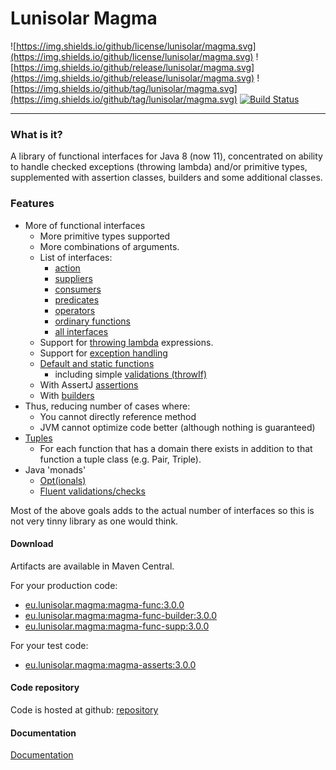 Lunisolar Magma
===============

![https://img.shields.io/github/license/lunisolar/magma.svg](https://img.shields.io/github/license/lunisolar/magma.svg)
![https://img.shields.io/github/release/lunisolar/magma.svg](https://img.shields.io/github/release/lunisolar/magma.svg)
![https://img.shields.io/github/tag/lunisolar/magma.svg](https://img.shields.io/github/tag/lunisolar/magma.svg)
[![Build Status](https://travis-ci.org/lunisolar/magma.svg?branch=master)](https://travis-ci.org/lunisolar/magma)

-----------------------------------------
### What is it?

A library of functional interfaces for Java 8 (now 11), concentrated on ability to handle 
checked exceptions (throwing lambda) and/or primitive types, supplemented with 
assertion classes, builders and some additional classes. 

### Features
 
+ More of functional interfaces 
   + More primitive types supported
   + More combinations of arguments.
   + List of interfaces:
      + [action](http://lunisolar.eu/magma/all-functions/actions)
      + [suppliers](http://lunisolar.eu/magma/all-functions/suppliers)
      + [consumers](http://lunisolar.eu/magma/all-functions/consumers)
      + [predicates](http://lunisolar.eu/magma/all-functions/predicates)
      + [operators](http://lunisolar.eu/magma/all-functions/operators)
      + [ordinary functions](http://lunisolar.eu/magma/all-functions/functions)
      + [all interfaces](http://lunisolar.eu/magma/all-functions)
   + Support for [throwing lambda](http://lunisolar.eu/magma/throwing-lambda) expressions. 
   + Support for [exception handling](http://lunisolar.eu/magma/exception-handling)  
   + [Default and static functions](http://lunisolar.eu/magma/defaults)
      + including simple [validations (throwIf)](http://lunisolar.eu/magma/validations-throwif) 
   + With AssertJ [assertions](http://lunisolar.eu/magma/assertions)
   + With [builders](http://lunisolar.eu/magma/builders)
+ Thus, reducing number of cases where:
   + You cannot directly reference method
   + JVM cannot optimize code better (although nothing is guaranteed)
+ [Tuples](https://github.com/lunisolar/magma/tree/master/magma-func/src/main/java/eu/lunisolar/magma/func/tuple)
    + For each function that has a domain there exists in addition to that function a tuple class (e.g. Pair, Triple).
+ Java 'monads'
    + [Opt(ionals)](http://lunisolar.eu/magma/opt-ional)
    + [Fluent validations/checks](http://lunisolar.eu/magma/validations-fluent)     

Most of the above goals adds to the actual number of interfaces so this is not 
very tinny library as one would think.

#### Download

Artifacts are available in Maven Central.  

For your production code:  

- [eu.lunisolar.magma:magma-func:3.0.0](https://search.maven.org/artifact/eu.lunisolar.magma/magma-func/3.0.0/jar) 
- [eu.lunisolar.magma:magma-func-builder:3.0.0](https://search.maven.org/artifact/eu.lunisolar.magma/magma-func-builder/3.0.0/jar)
- [eu.lunisolar.magma:magma-func-supp:3.0.0](https://search.maven.org/artifact/eu.lunisolar.magma/magma-func-supp/3.0.0/jar)

For your test code: 

- [eu.lunisolar.magma:magma-asserts:3.0.0](https://search.maven.org/artifact/eu.lunisolar.magma/magma-asserts/3.0.0/jar)

#### Code repository

Code is hosted at github: <a href="https://github.com/lunisolar/magma/" target="_blank">repository</a>

#### Documentation

[Documentation](http://lunisolar.eu/magma)